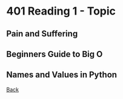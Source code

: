# 401 Reading 1 - Topic

## Pain and Suffering


## Beginners Guide to Big O

## Names and Values in Python

[Back](README.md)